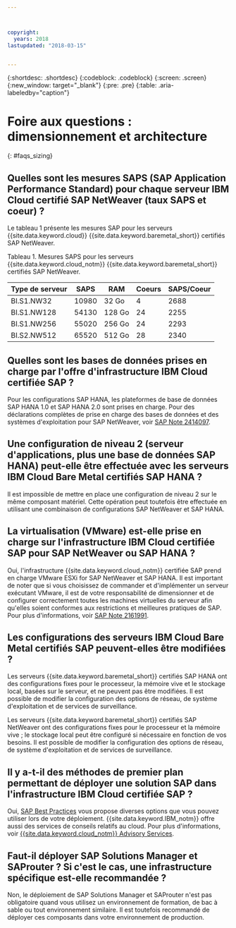 ```yaml
---



copyright:
  years: 2018
lastupdated: "2018-03-15"


---
```


{:shortdesc: .shortdesc}
{:codeblock: .codeblock}
{:screen: .screen}
{:new_window: target="_blank"}
{:pre: .pre}
{:table: .aria-labeledby="caption"}

# Foire aux questions : dimensionnement et architecture
{: #faqs_sizing}

## Quelles sont les mesures SAPS (SAP Application Performance Standard) pour chaque serveur IBM Cloud certifié SAP NetWeaver (taux SAPS et coeur) ?

Le tableau 1 présente les mesures SAP pour les serveurs {{site.data.keyword.cloud}} {{site.data.keyword.baremetal_short}} certifiés SAP NetWeaver.

Tableau 1. Mesures SAPS  pour les serveurs {{site.data.keyword.cloud_notm}} {{site.data.keyword.baremetal_short}} certifiés SAP NetWeaver.

| **Type de serveur** | **SAPS** | **RAM** | **Coeurs** | **SAPS/Coeur** |
| --- | --- | --- | --- | --- |
| BI.S1.NW32 | 10980 | 32 Go | 4 | 2688 |
| BI.S1.NW128 | 54130 | 128 Go | 24 | 2255 |
| BI.S1.NW256 | 55020 | 256 Go | 24 | 2293 |
| BI.S2.NW512 | 65520 | 512 Go | 28 | 2340 |

## Quelles sont les bases de données prises en charge par l'offre d'infrastructure IBM Cloud certifiée SAP ?

Pour les configurations SAP HANA, les plateformes de base de données SAP HANA 1.0 et SAP HANA 2.0 sont prises en charge. Pour des déclarations complètes de prise en charge des bases de données et des systèmes d'exploitation pour SAP NetWeaver, voir [SAP Note 2414097](https://launchpad.support.sap.com/#/notes/2414097).

## Une configuration de niveau 2 (serveur d'applications, plus une base de données SAP HANA) peut-elle être effectuée avec les serveurs IBM Cloud Bare Metal certifiés SAP HANA ?

Il est impossible de mettre en place une configuration de niveau 2 sur le même composant matériel. Cette opération peut toutefois être effectuée en utilisant une combinaison de configurations SAP NetWeaver et SAP HANA.

## La virtualisation (VMware) est-elle prise en charge sur l'infrastructure IBM Cloud certifiée SAP pour SAP NetWeaver ou SAP HANA ?

Oui, l'infrastructure {{site.data.keyword.cloud_notm}} certifiée SAP prend en charge VMware ESXi for SAP NetWeaver et SAP HANA. Il est important de noter que si vous choisissez de commander et d'implémenter un serveur exécutant VMware, il est de votre responsabilité de dimensionner et de configurer correctement toutes les machines virtuelles du serveur afin qu'elles soient conformes aux restrictions et meilleures pratiques de SAP. Pour plus d'informations, voir [SAP Note 2161991](https://launchpad.support.sap.com/#/notes/2161991).

## Les configurations des serveurs IBM Cloud Bare Metal certifiés SAP peuvent-elles être modifiées ?

Les serveurs {{site.data.keyword.baremetal_short}} certifiés SAP HANA ont des configurations fixes pour le processeur, la mémoire vive et le stockage local, basées sur le serveur, et ne peuvent pas être modifiées. Il est possible de modifier la configuration des options de réseau, de système d'exploitation et de services de surveillance.

Les serveurs {{site.data.keyword.baremetal_short}} certifiés SAP NetWeaver ont des configurations fixes pour le processeur et la mémoire vive ; le stockage local peut être configuré si nécessaire en fonction de vos besoins. Il est possible de modifier la configuration des options de réseau, de système d'exploitation et de services de surveillance.

## Il y a-t-il des méthodes de premier plan permettant de déployer une solution SAP dans l'infrastructure IBM Cloud certifiée SAP ?

Oui, [SAP Best Practices](https://help.sap.com/viewer/p/SAP_Best_Practices) vous propose diverses options que vous pouvez utiliser lors de votre déploiement. {{site.data.keyword.IBM_notm}} offre aussi des services de conseils relatifs au cloud. Pour plus d'informations, voir [{{site.data.keyword.cloud_notm}} Advisory Services](https://www.ibm.com/us-en/marketplace/cloud-consulting-services).

## Faut-il déployer SAP Solutions Manager et SAProuter ? Si c'est le cas, une infrastructure spécifique est-elle recommandée ?

Non, le déploiement de SAP Solutions Manager et SAProuter n'est pas obligatoire quand vous utilisez un environnement de formation, de bac à sable ou tout environnement similaire. Il est toutefois recommandé de déployer ces composants dans votre environnement de production.

